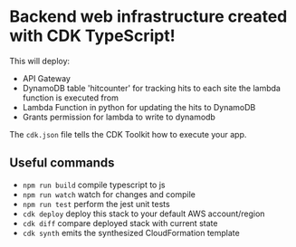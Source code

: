 # Backend web infrastructure created with CDK TypeScript!

This will deploy:
- API Gateway
- DynamoDB table 'hitcounter' for tracking hits to each site the lambda function is executed from
- Lambda Function in python for updating the hits to DynamoDB
- Grants permission for lambda to write to dynamodb

The `cdk.json` file tells the CDK Toolkit how to execute your app.

## Useful commands

 * `npm run build`   compile typescript to js
 * `npm run watch`   watch for changes and compile
 * `npm run test`    perform the jest unit tests
 * `cdk deploy`      deploy this stack to your default AWS account/region
 * `cdk diff`        compare deployed stack with current state
 * `cdk synth`       emits the synthesized CloudFormation template
